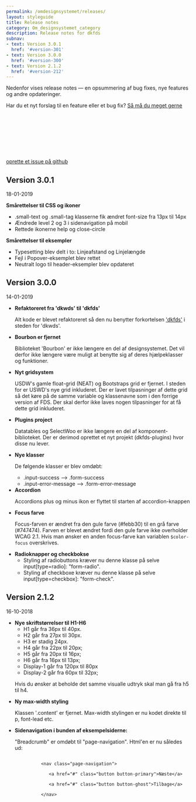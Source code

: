 ```yaml
---
permalink: /omdesignsystemet/releases/
layout: styleguide
title: Release notes
category: Om_designsystemet_category
description: Release notes for dkfds
subnav:
- text: Version 3.0.1
  href: '#version-301'
- text: Version 3.0.0
  href: '#version-300'
- text: Version 2.1.2
  href: '#version-212'
---
```

<p class="font-lead">Nedenfor vises release notes — en opsummering af bug fixes, nye features og andre opdateringer.</p>
<p>Har du et nyt forslag til en feature eller et bug fix? <a href="https://github.com/detfaellesdesignsystem/dkfds-components/issues" class="icon-link">Så må du meget gerne oprette et issue på github<svg class="icon-svg"><use xlink:href="#open-in-new"></use></svg></a></p>


  <h2 class="mb-0" id="version-301">Version 3.0.1</h2>
  <p class="small-text mt-0">18-01-2019</p>
  <p><b>Smårettelser til CSS og ikoner</b></p>
  <ul>
    <li>.small-text og .small-tag klasserne fik ændret font-size fra 13px til 14px</li>
    <li>Ændrede level 2 og 3 i sidenavigation på mobil</li>
    <li>Rettede ikonerne help og close-circle</li>
  </ul>
  <p><b>Smårettelser til eksempler</b></p>
  <ul>
    <li>Typesetting blev delt i to: Linjeafstand og Linjelængde</li>
    <li>Fejl i Popover-eksemplet blev rettet</li>
    <li>Neutralt logo til header-eksempler blev opdateret</li>
  </ul>



  <h2 class="mb-0" id="version-300">Version 3.0.0</h2>
  <p class="small-text mt-0">14-01-2019</p>
  <ul>
    <li>
      <b>Refaktoreret fra 'dkwds' til 'dkfds'</b>
      <p class="m-0">Alt kode er blevet refaktoreret så den nu benytter forkortelsen <a href="https://www.npmjs.com/package/dkfds">'dkfds'</a> i steden for 'dkwds'. </p>
    </li>
    <li class="mt-4">
      <b>Bourbon er fjernet</b>
      <p class="m-0">Biblioteket 'Bourbon' er ikke længere en del af designsystemet. Det vil derfor ikke længere være muligt at benytte sig af deres hjælpeklasser og funktioner. </p>
    </li>
    <li class="mt-4">
      <b>Nyt gridsystem</b>
      <p class="m-0"> USDW's gamle float-grid (NEAT) og Bootstraps grid er fjernet. I steden for er USWD's nye grid inkluderet. Der er lavet tilpasninger af dette grid så det køre på de samme variable og klassenavne som i den forrige version af FDS. Der skal derfor ikke laves nogen tilpasninger for at få dette grid inkluderet.</p>
    </li>
    <li class="mt-4">
      <b>Plugins project</b>
      <p class="m-0"> Datatables og SelectWoo er ikke længere en del af komponent-biblioteket. Der er derimod oprettet et nyt projekt (dkfds-plugins) hvor disse nu lever.</p>
    </li>
    <li class="mt-4">
      <b>Nye klasser</b>
      <p class="m-0"> De følgende klasser er blev omdøbt:</p>
      <ul>
        <li>.input-success --> .form-success</li>
        <li>.input-error-message --> .form-error-message</li>
      </ul>
    </li>
    <li class="mt-4">
      <b>Accordion</b>
      <p class="m-0">Accordions plus og minus ikon er flyttet til starten af accordion-knappen</p>
    </li>
    <li class="mt-4">
      <b>Focus farve</b>
      <p class="m-0">Focus-farven er ændret fra den gule farve (#febb30) til en grå farve (#747474). Farven er blevet ændret fordi den gule farve ikke overholder WCAG 2.1. Hvis man ønsker en anden focus-farve kan variablen <code>$color-focus</code> overskrives.</p>
    </li>
    <li class="mt-4">
      <b>Radioknapper og checkbokse</b>
      <ul>
        <li>Styling af radiobuttons kræver nu denne klasse på selve input[type=radio]: "form-radio".</li>
        <li> Styling af checkboxe kræver nu denne klasse på selve input[type=checkbox]: "form-check".</li>
      </ul>
    </li>
  </ul>



  <h2 class="mb-0" id="version-212">Version 2.1.2</h2>
  <p class="small-text mt-0">16-10-2018</p>
  <ul>
    <li>
      <b>Nye skriftstørrelser til H1-H6</b>
      <ul>
        <li>H1 går fra 36px til 40px.</li>
        <li>H2 går fra 27px til 30px.</li>
        <li>H3 er stadig 24px.</li>
        <li>H4 går fra 22px til 20px;</li>
        <li>H5 går fra 20px til 16px;</li>
        <li>H6 går fra 16px til 13px;</li>
        <li>Display-1 går fra 120px til 80px</li>
        <li>Display-2 går fra 60px til 32px;</li>
      </ul>
      <p>Hvis du ønsker at beholde det samme visualle udtryk skal man gå fra h5 til h4.</p>
    </li>
    <li class="mt-4">
      <b>Ny max-width styling</b>
      <p class="m-0">Klassen '.content' er fjernet. Max-width stylingen er nu kodet direkte til p, font-lead etc.</p>
    </li>
    <li class="mt-4">
      <b>Sidenavigation i bunden af eksempelsiderne:</b>
      <p class="m-0">"Breadcrumb" er omdøbt til "page-navigation". 	Html'en er nu således ud:</p>
      <div class="code-highlight">
        <code>
          &lt;nav class="page-navigation"&gt; <br>
          &nbsp;&nbsp; &lt;a href="#" class="button button-primary"&gt;Næste&lt;/a&gt;<br>
          &nbsp;&nbsp; &lt;a href="#" class="button button-ghost"&gt;Tilbage&lt;/a&gt;<br>
          &lt;/nav&gt;
        </code>
      </div>
    </li>
  </ul>
